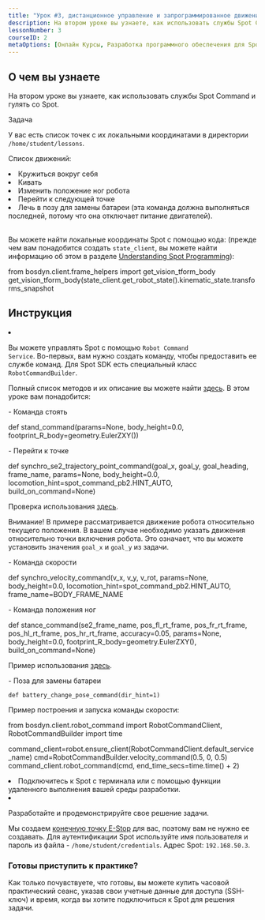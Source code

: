 ```yaml
---
title: "Урок #3, дистанционное управление и запрограммированное движение"
description: На втором уроке вы узнаете, как использовать службы Spot Command и гулять со Spot.
lessonNumber: 3
courseID: 2
metaOptions: [Онлайн Курсы, Разработка программного обеспечения для Spot от Boston Dynamics]
---
```


<section class="container__narrow">

## О чем вы узнаете

На втором уроке вы узнаете, как использовать службы Spot Command и гулять со Spot.

</section>


<section class="container__narrow">

Задача

У вас есть список точек с их локальными координатами в директории <code>/home/student/lessons</code>.

Список движений:

<List>
<li>Кружиться вокруг себя</li>
<li>Кивать</li>
<li>Изменить положение ног робота</li>
<li>Перейти к следующей точке</li>
<li>Лечь в позу для замены батареи (эта команда должна выполняться последней, потому что она отключает питание двигателей).</li>
</List>

<br>

Вы можете найти локальные координаты Spot с помощью кода: (прежде чем вам понадобится создать  <code>state_client</code>, вы можете найти информацию об этом в разделе [Understanding Spot Programming](https://dev.bostondynamics.com/docs/python/understanding_spot_programming)):


<lessonCodeWrapper language="python" codeClass="big-code">
from bosdyn.client.frame_helpers import get_vision_tform_body
get_vision_tform_body(state_client.get_robot_state().kinematic_state.transforms_snapshot
</lessonCodeWrapper>

</section>

<section class="container__reg">

## Инструкция

<List type="numbers">

<li>

Вы можете управлять Spot с помощью <code>Robot Command Service</code>. Во-первых, вам нужно создать команду, чтобы предоставить ее службе команд. Для Spot SDK есть специальный класс <code>RobotCommandBuilder</code>.

Полный список методов и их описание вы можете найти [здесь](https://github.com/boston-dynamics/spot-sdk/blob/7ce5c5f31f4e1e45e9ff4be29fb097e258b75919/python/bosdyn-client/src/bosdyn/client/robot_command.py#L593). В этом уроке вам понадобится:

\- Команда стоять

<lessonCodeWrapper language="python" codeClass="big-code">
def stand_command(params=None, body_height=0.0, footprint_R_body=geometry.EulerZXY())
</lessonCodeWrapper>

\- Перейти к точке 

<lessonCodeWrapper language="python" codeClass="big-code">
def synchro_se2_trajectory_point_command(goal_x, goal_y, goal_heading, frame_name, params=None, body_height=0.0, locomotion_hint=spot_command_pb2.HINT_AUTO, build_on_command=None)
</lessonCodeWrapper>

Проверка использования [здесь]("https://github.com/boston-dynamics/spot-sdk/blob/master/python/examples/frame_trajectory_command/frame_trajectory_command.py).

Внимание! В примере рассматривается движение робота относительно текущего положения. В вашем случае необходимо указать движения относительно точки включения робота. Это означает, что вы можете установить значения <code>goal_x</code> и <code>goal_y</code> из задачи.

\- Команда скорости

<lessonCodeWrapper language="python" codeClass="big-code">
def synchro_velocity_command(v_x, v_y, v_rot, params=None, body_height=0.0, locomotion_hint=spot_command_pb2.HINT_AUTO, frame_name=BODY_FRAME_NAME
</lessonCodeWrapper>

\- Команда положения ног

<lessonCodeWrapper language="python" codeClass="big-code">
def stance_command(se2_frame_name, pos_fl_rt_frame, pos_fr_rt_frame, pos_hl_rt_frame, pos_hr_rt_frame, accuracy=0.05, params=None, body_height=0.0, footprint_R_body=geometry.EulerZXY(), build_on_command=None)
</lessonCodeWrapper>

Пример использования [здесь](https://github.com/boston-dynamics/spot-sdk/blob/91ed30607264e795699995d6d7834ba0c8a94d36/python/examples/stance/stance_in_place.py).


\- Поза для замены батареи

<code>def battery_change_pose_command(dir_hint=1)</code>

Пример построения и запуска команды скорости:

<lessonCodeWrapper language="python" codeClass="big-code">
from bosdyn.client.robot_command import RobotCommandClient, RobotCommandBuilder
import time

command_client=robot.ensure_client(RobotCommandClient.default_service_name)
cmd=RobotCommandBuilder.velocity_command(0.5, 0, 0.5)
command_client.robot_command(cmd, end_time_secs=time.time() + 2)
</lessonCodeWrapper>

</li>

<li>
Подключитесь к Spot с терминала или с помощью функции удаленного выполнения вашей среды разработки.
</li>

<li>

Разработайте и продемонстрируйте свое решение задачи.

Мы создаем [конечную точку E-Stop](https://dev.bostondynamics.com/python/examples/estop/readme) для вас, поэтому вам не нужно ее создавать. Для аутентификации Spot используйте имя пользователя и пароль из файла - <code>/home/student/credentials</code>. Адрес Spot: <code>192.168.50.3</code>.

</li>

</List>
</section>

<section class="container__narrow">

### Готовы приступить к практике?

Как только почувствуете, что готовы, вы можете купить часовой практический сеанс, указав свои учетные данные для доступа (SSH-ключ) и время, когда вы хотите подключиться к Spot для решения задачи.

##### <LessonButtonLink src="https://dapp.spot-sdk.education/#/checkout" text="Арендовать Spot" />

</section>